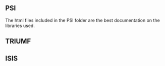 ## PSI
The html files included in the PSI folder are the best documentation on the libraries used.

## TRIUMF

## ISIS
